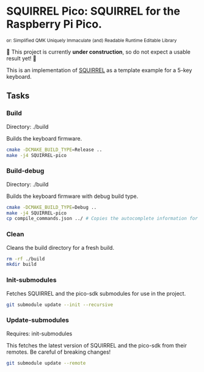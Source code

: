 # SQUIRREL Pico: SQUIRREL for the Raspberry Pi Pico.
<sup>or: Simplified QMK Uniquely Immaculate (and) Readable Runtime Editable Library</sup>

🚧 This project is currently **under construction**, so do not expect a usable result yet! 🚧

This is an implementation of [SQUIRREL](https://github.com/headblockhead/SQUIRREL) as a template example for a 5-key keyboard.

## Tasks

### Build
Directory: ./build

Builds the keyboard firmware.

```bash
cmake -DCMAKE_BUILD_TYPE=Release ..
make -j4 SQUIRREL-pico
```

### Build-debug
Directory: ./build

Builds the keyboard firmware with debug build type.

```bash
cmake -DCMAKE_BUILD_TYPE=Debug .. 
make -j4 SQUIRREL-pico
cp compile_commands.json ../ # Copies the autocomplete information for ccls.
```

### Clean
Cleans the build directory for a fresh build.

```bash
rm -rf ./build
mkdir build
```

### Init-submodules

Fetches SQUIRREL and the pico-sdk submodules for use in the project.
```bash
git submodule update --init --recursive
```

### Update-submodules
Requires: init-submodules

This fetches the latest version of SQUIRREL and the pico-sdk from their remotes. Be careful of breaking changes!

```bash
git submodule update --remote
```
